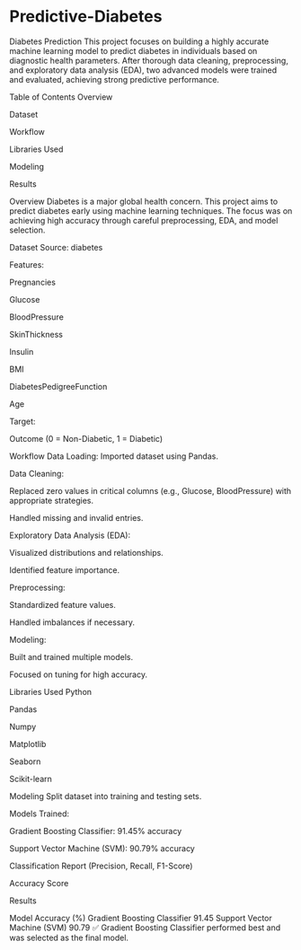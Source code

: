 # Predictive-Diabetes
Diabetes Prediction
This project focuses on building a highly accurate machine learning model to predict diabetes in individuals based on diagnostic health parameters. After thorough data cleaning, preprocessing, and exploratory data analysis (EDA), two advanced models were trained and evaluated, achieving strong predictive performance.

Table of Contents
Overview

Dataset

Workflow

Libraries Used

Modeling

Results

Overview
Diabetes is a major global health concern. This project aims to predict diabetes early using machine learning techniques. The focus was on achieving high accuracy through careful preprocessing, EDA, and model selection.

Dataset
Source: diabetes

Features:

Pregnancies

Glucose

BloodPressure

SkinThickness

Insulin

BMI

DiabetesPedigreeFunction

Age

Target:

Outcome (0 = Non-Diabetic, 1 = Diabetic)

Workflow
Data Loading: Imported dataset using Pandas.

Data Cleaning:

Replaced zero values in critical columns (e.g., Glucose, BloodPressure) with appropriate strategies.

Handled missing and invalid entries.

Exploratory Data Analysis (EDA):

Visualized distributions and relationships.

Identified feature importance.

Preprocessing:

Standardized feature values.

Handled imbalances if necessary.

Modeling:

Built and trained multiple models.

Focused on tuning for high accuracy.

Libraries Used
Python

Pandas

Numpy

Matplotlib

Seaborn

Scikit-learn


Modeling
Split dataset into training and testing sets.

Models Trained:

Gradient Boosting Classifier: 91.45% accuracy

Support Vector Machine (SVM): 90.79% accuracy


Classification Report (Precision, Recall, F1-Score)

Accuracy Score

Results

Model	Accuracy (%)
Gradient Boosting Classifier	91.45
Support Vector Machine (SVM)	90.79
✅ Gradient Boosting Classifier performed best and was selected as the final model.
